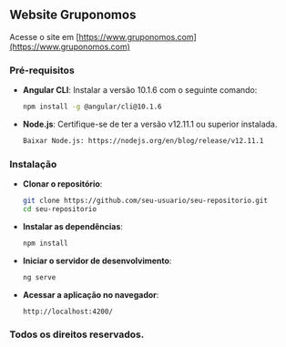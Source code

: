 ## Website Gruponomos

Acesse o site em [https://www.gruponomos.com](https://www.gruponomos.com)

### Pré-requisitos

- **Angular CLI**: Instalar a versão 10.1.6 com o seguinte comando:
  ```sh
  npm install -g @angular/cli@10.1.6

- **Node.js**: Certifique-se de ter a versão v12.11.1 ou superior instalada.
  ```sh
  Baixar Node.js: https://nodejs.org/en/blog/release/v12.11.1

### Instalação
- **Clonar o repositório**:
   ```sh
   git clone https://github.com/seu-usuario/seu-repositorio.git
   cd seu-repositorio
- **Instalar as dependências**:
   ```sh
   npm install
- **Iniciar o servidor de desenvolvimento**:
   ```sh
   ng serve     
- **Acessar a aplicação no navegador**:
   ```sh
   http://localhost:4200/

### Todos os direitos reservados.

